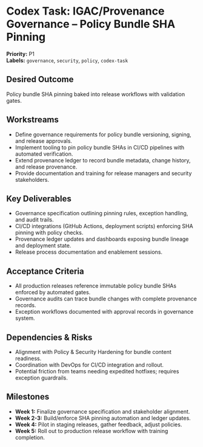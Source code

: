 # Codex Task: IGAC/Provenance Governance – Policy Bundle SHA Pinning

**Priority:** P1  
**Labels:** `governance`, `security`, `policy`, `codex-task`

## Desired Outcome
Policy bundle SHA pinning baked into release workflows with validation gates.

## Workstreams
- Define governance requirements for policy bundle versioning, signing, and release approvals.
- Implement tooling to pin policy bundle SHAs in CI/CD pipelines with automated verification.
- Extend provenance ledger to record bundle metadata, change history, and release provenance.
- Provide documentation and training for release managers and security stakeholders.

## Key Deliverables
- Governance specification outlining pinning rules, exception handling, and audit trails.
- CI/CD integrations (GitHub Actions, deployment scripts) enforcing SHA pinning with policy checks.
- Provenance ledger updates and dashboards exposing bundle lineage and deployment state.
- Release process documentation and enablement sessions.

## Acceptance Criteria
- All production releases reference immutable policy bundle SHAs enforced by automated gates.
- Governance audits can trace bundle changes with complete provenance records.
- Exception workflows documented with approval records in governance system.

## Dependencies & Risks
- Alignment with Policy & Security Hardening for bundle content readiness.
- Coordination with DevOps for CI/CD integration and rollout.
- Potential friction from teams needing expedited hotfixes; requires exception guardrails.

## Milestones
- **Week 1:** Finalize governance specification and stakeholder alignment.
- **Week 2-3:** Build/enforce SHA pinning automation and ledger updates.
- **Week 4:** Pilot in staging releases, gather feedback, adjust policies.
- **Week 5:** Roll out to production release workflow with training completion.

